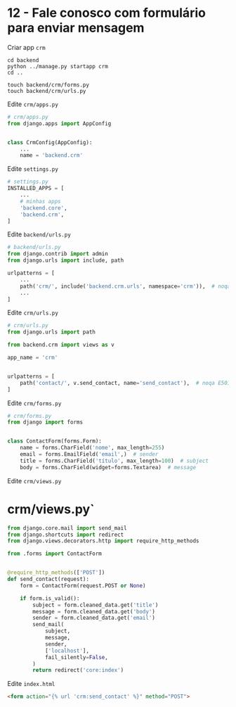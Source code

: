 # 12 - Fale conosco com formulário para enviar mensagem

Criar app `crm`

```
cd backend
python ../manage.py startapp crm
cd ..

touch backend/crm/forms.py
touch backend/crm/urls.py
```

Edite `crm/apps.py`

```python
# crm/apps.py
from django.apps import AppConfig


class CrmConfig(AppConfig):
    ...
    name = 'backend.crm'
```

Edite `settings.py`

```python
# settings.py
INSTALLED_APPS = [
    ...
    # minhas apps
    'backend.core',
    'backend.crm',
]
```

Edite `backend/urls.py`

```python
# backend/urls.py
from django.contrib import admin
from django.urls import include, path

urlpatterns = [
    ...
    path('crm/', include('backend.crm.urls', namespace='crm')),  # noqa E501
    ...
]
```

Edite `crm/urls.py`

```python
# crm/urls.py
from django.urls import path

from backend.crm import views as v

app_name = 'crm'


urlpatterns = [
    path('contact/', v.send_contact, name='send_contact'),  # noqa E501
]
```

Edite `crm/forms.py`

```python
# crm/forms.py
from django import forms


class ContactForm(forms.Form):
    name = forms.CharField('nome', max_length=255)
    email = forms.EmailField('email',)  # sender
    title = forms.CharField('título', max_length=100)  # subject
    body = forms.CharField(widget=forms.Textarea)  # message
```

Edite `crm/views.py`


# crm/views.py`
```python
from django.core.mail import send_mail
from django.shortcuts import redirect
from django.views.decorators.http import require_http_methods

from .forms import ContactForm


@require_http_methods(['POST'])
def send_contact(request):
    form = ContactForm(request.POST or None)

    if form.is_valid():
        subject = form.cleaned_data.get('title')
        message = form.cleaned_data.get('body')
        sender = form.cleaned_data.get('email')
        send_mail(
            subject,
            message,
            sender,
            ['localhost'],
            fail_silently=False,
        )
        return redirect('core:index')
```

Edite `index.html`

```html
<form action="{% url 'crm:send_contact' %}" method="POST">
```